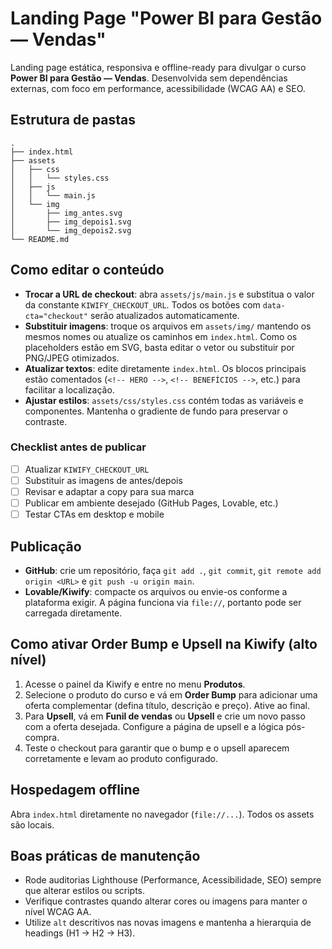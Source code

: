# Landing Page "Power BI para Gestão — Vendas"

Landing page estática, responsiva e offline-ready para divulgar o curso **Power BI para Gestão — Vendas**. Desenvolvida sem dependências externas, com foco em performance, acessibilidade (WCAG AA) e SEO.

## Estrutura de pastas
```
.
├── index.html
├── assets
│   ├── css
│   │   └── styles.css
│   ├── js
│   │   └── main.js
│   └── img
│       ├── img_antes.svg
│       ├── img_depois1.svg
│       └── img_depois2.svg
└── README.md
```

## Como editar o conteúdo
- **Trocar a URL de checkout**: abra `assets/js/main.js` e substitua o valor da constante `KIWIFY_CHECKOUT_URL`. Todos os botões com `data-cta="checkout"` serão atualizados automaticamente.
- **Substituir imagens**: troque os arquivos em `assets/img/` mantendo os mesmos nomes ou atualize os caminhos em `index.html`. Como os placeholders estão em SVG, basta editar o vetor ou substituir por PNG/JPEG otimizados.
- **Atualizar textos**: edite diretamente `index.html`. Os blocos principais estão comentados (`<!-- HERO -->`, `<!-- BENEFÍCIOS -->`, etc.) para facilitar a localização.
- **Ajustar estilos**: `assets/css/styles.css` contém todas as variáveis e componentes. Mantenha o gradiente de fundo para preservar o contraste.

### Checklist antes de publicar
- [ ] Atualizar `KIWIFY_CHECKOUT_URL`
- [ ] Substituir as imagens de antes/depois
- [ ] Revisar e adaptar a copy para sua marca
- [ ] Publicar em ambiente desejado (GitHub Pages, Lovable, etc.)
- [ ] Testar CTAs em desktop e mobile

## Publicação
- **GitHub**: crie um repositório, faça `git add .`, `git commit`, `git remote add origin <URL>` e `git push -u origin main`.
- **Lovable/Kiwify**: compacte os arquivos ou envie-os conforme a plataforma exigir. A página funciona via `file://`, portanto pode ser carregada diretamente.

## Como ativar Order Bump e Upsell na Kiwify (alto nível)
1. Acesse o painel da Kiwify e entre no menu **Produtos**.
2. Selecione o produto do curso e vá em **Order Bump** para adicionar uma oferta complementar (defina título, descrição e preço). Ative ao final.
3. Para **Upsell**, vá em **Funil de vendas** ou **Upsell** e crie um novo passo com a oferta desejada. Configure a página de upsell e a lógica pós-compra.
4. Teste o checkout para garantir que o bump e o upsell aparecem corretamente e levam ao produto configurado.

## Hospedagem offline
Abra `index.html` diretamente no navegador (`file://...`). Todos os assets são locais.

## Boas práticas de manutenção
- Rode auditorias Lighthouse (Performance, Acessibilidade, SEO) sempre que alterar estilos ou scripts.
- Verifique contrastes quando alterar cores ou imagens para manter o nível WCAG AA.
- Utilize `alt` descritivos nas novas imagens e mantenha a hierarquia de headings (H1 → H2 → H3).
